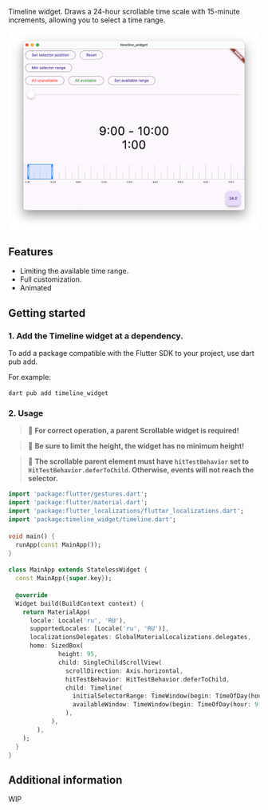 Timeline widget.
Draws a 24-hour scrollable time scale with 15-minute increments, allowing you to select a time range.

![preview](./doc/preview.png)

## Features

* Limiting the available time range.
* Full customization.
* Animated

## Getting started

### 1. Add the Timeline widget at a dependency.

To add a package compatible with the Flutter SDK to your project, use dart pub add.

For example:

`dart pub add timeline_widget`

### 2. Usage

> 🚧 **For correct operation, a parent Scrollable widget is required!**

> 🚧 **Be sure to limit the height, the widget has no minimum height!**

> 🚧 **The scrollable parent element must have `hitTestBehavior` set to `HitTestBehavior.deferToChild`. Otherwise, events will not reach the selector.**

```dart
import 'package:flutter/gestures.dart';
import 'package:flutter/material.dart';
import 'package:flutter_localizations/flutter_localizations.dart';
import 'package:timeline_widget/timeline.dart';

void main() {
  runApp(const MainApp());
}

class MainApp extends StatelessWidget {
  const MainApp({super.key});

  @override
  Widget build(BuildContext context) {
    return MaterialApp(
      locale: Locale('ru', 'RU'),
      supportedLocales: [Locale('ru', 'RU')],
      localizationsDelegates: GlobalMaterialLocalizations.delegates,
      home: SizedBox(
              height: 95,
              child: SingleChildScrollView(
                scrollDirection: Axis.horizontal,
                hitTestBehavior: HitTestBehavior.deferToChild,
                child: Timeline(
                  initialSelectorRange: TimeWindow(begin: TimeOfDay(hour: 9, minute: 0), end: TimeOfDay(hour: 10, minute: 0)),
                  availableWindow: TimeWindow(begin: TimeOfDay(hour: 9, minute: 0), end: TimeOfDay(hour: 18, minute: 0)),
                ),
            ),
        ),
    );
  }
}
```

## Additional information

WIP
